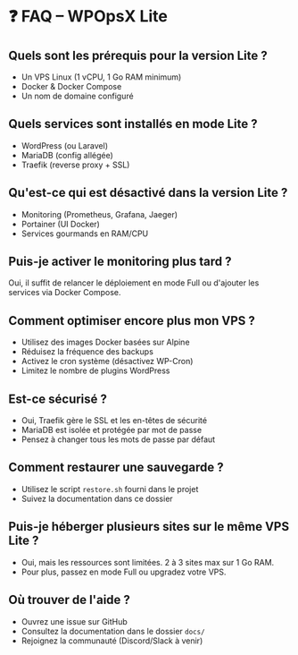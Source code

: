 # ❓ FAQ – WPOpsX Lite

## Quels sont les prérequis pour la version Lite ?
- Un VPS Linux (1 vCPU, 1 Go RAM minimum)
- Docker & Docker Compose
- Un nom de domaine configuré

## Quels services sont installés en mode Lite ?
- WordPress (ou Laravel)
- MariaDB (config allégée)
- Traefik (reverse proxy + SSL)

## Qu'est-ce qui est désactivé dans la version Lite ?
- Monitoring (Prometheus, Grafana, Jaeger)
- Portainer (UI Docker)
- Services gourmands en RAM/CPU

## Puis-je activer le monitoring plus tard ?
Oui, il suffit de relancer le déploiement en mode Full ou d'ajouter les services via Docker Compose.

## Comment optimiser encore plus mon VPS ?
- Utilisez des images Docker basées sur Alpine
- Réduisez la fréquence des backups
- Activez le cron système (désactivez WP-Cron)
- Limitez le nombre de plugins WordPress

## Est-ce sécurisé ?
- Oui, Traefik gère le SSL et les en-têtes de sécurité
- MariaDB est isolée et protégée par mot de passe
- Pensez à changer tous les mots de passe par défaut

## Comment restaurer une sauvegarde ?
- Utilisez le script `restore.sh` fourni dans le projet
- Suivez la documentation dans ce dossier

## Puis-je héberger plusieurs sites sur le même VPS Lite ?
- Oui, mais les ressources sont limitées. 2 à 3 sites max sur 1 Go RAM.
- Pour plus, passez en mode Full ou upgradez votre VPS.

## Où trouver de l'aide ?
- Ouvrez une issue sur GitHub
- Consultez la documentation dans le dossier `docs/`
- Rejoignez la communauté (Discord/Slack à venir) 